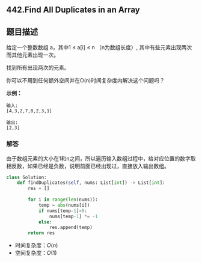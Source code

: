 ## 442.Find All Duplicates in an Array

## 题目描述

给定一个整数数组 a，其中1 ≤ a[i] ≤ n （n为数组长度）, 其中有些元素出现两次而其他元素出现一次。

找到所有出现两次的元素。

你可以不用到任何额外空间并在O(n)时间复杂度内解决这个问题吗？

**示例：**

```
输入:
[4,3,2,7,8,2,3,1]

输出:
[2,3]
```



### 解答

​	由于数组元素的大小在1和n之间，所以遍历输入数组过程中，给对应位置的数字取相反数，如果已经是负数，说明前面已经出现过，直接放入输出数组。

```python
class Solution:
    def findDuplicates(self, nums: List[int]) -> List[int]:
        res = []
        
        for i in range(len(nums)):
            temp = abs(nums[i])
            if nums[temp-1]>0:
                nums[temp-1] *= -1
            else:
                res.append(temp)
        return res  
```

- 时间复杂度：$O(n)$
- 空间复杂度：$O(1)$
